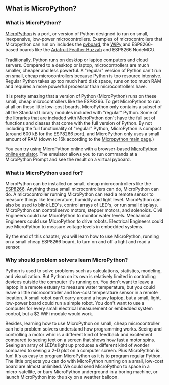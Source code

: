 
## What is MicroPython?
### What is MicroPython?
[MicroPython](http://micropython.org/) is a port, or version of Python designed to run on small, inexpensive, low-power microcontrollers. Examples of microcontrollers that Micropython can run on includes the [pyboard](https://store.micropython.org/), the [WiPy](https://pycom.io/development-boards) and ESP8266-based boards like the [Adafruit Feather Huzzah](https://learn.adafruit.com/adafruit-feather-huzzah-esp8266) and ESP8266 NodeMCU.  

Traditionally, Python runs on desktop or laptop computers and cloud servers. Compared to a desktop or laptop, microcontrollers are much smaller, cheaper and less powerful.  A "regular" version of Python can't run on small, cheap microcontrollers because Python is too resource intensive. Regular Python takes up too much hard disk space, runs on too much RAM and requires a more powerful processor than microcontrollers have. 

It is pretty amazing that a version of Python (MicroPython) runs on these small, cheap microcontrollers like the ESP8266. To get MicroPython to run at all on these little low-cost boards, MicroPython only contains a subset of all the Standard Library modules included with "regular" Python. Some of the libraries that are included with MicroPython don't have the full set of functions and classes that come with the full version of Python. By not including the full functionality of "regular" Python, MicroPython is compact (around 600 kB for the ESP8266 port), and MicroPython only uses a small amount of RAM (down to 16k according to the [Micropython main page](https://micropython.org/).)

You can try using MicroPython online with a browser-based [MicroPython online emulator](https://micropython.org/unicorn/). The emulator allows you to run commands at a MicroPython Prompt and see the result on a virtual pyboard. 
### What is MicroPython used for?
MicroPython can be installed on small, cheap microcontrollers like the [ESP8266](https://learn.adafruit.com/adafruit-feather-huzzah-esp8266). Anything these small microcontrollers can do, MicroPython can do. A microcontroller running MicroPython can read a remote sensor to measure things like temperature, humidity and light level. MicroPython can also be used to blink LED's, control arrays of LED's, or run small displays. MicroPython can control servo motors, stepper motors, and solenoids. Civil Engineers could use MicroPython to monitor water levels. Mechanical Engineers could use MicroPython to drive robots. Electrical Engineers could use MicroPython to measure voltage levels in embedded systems. 

By the end of this chapter, you will learn how to use MicroPython, running on a small cheap ESP8266 board, to turn on and off a light and read a sensor.
### Why should problem solvers learn MicroPython?
Python is used to solve problems such as calculations, statistics, modeling, and visualization. But Python on its own is relatively limited in controlling devices outside the computer it's running on. You don't want to leave a laptop in a remote estuary to measure water temperature, but you could leave a little microcontroller and low-cost temperature sensor in a remote location. A small robot can't carry around a heavy laptop, but a small, light, low-power board could run a simple robot. You don't want to use a computer for every small electrical measurement or embedded system control, but a $2 WiFi module would work. 

Besides, learning how to use MicroPython on small, cheap microcontroller can help problem solvers understand how programming works. Seeing and controlling a motor whirl is a different kind of feedback and excitement compared to seeing text on a screen that shows how fast a motor spins. Seeing an array of LED's light up produces a different kind of wonder compared to seeing a 2-D plot on a computer screen. Plus MicroPython is fun! It's as easy to program MicroPython as it is to program regular Python. The little projects you can do with MicroPython running on a small, low-cost board are almost unlimited. We could send MicroPython to space in a micro-satellite, or bury MicroPython underground in a boring machine, or launch MicroPython into the sky on a weather balloon.
 

